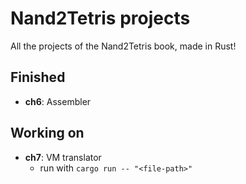 # Nand2Tetris projects
All the projects of the Nand2Tetris book, made in Rust!
## Finished
- **ch6**: Assembler
## Working on
- **ch7**: VM translator
    - run with `cargo run -- "<file-path>"`
